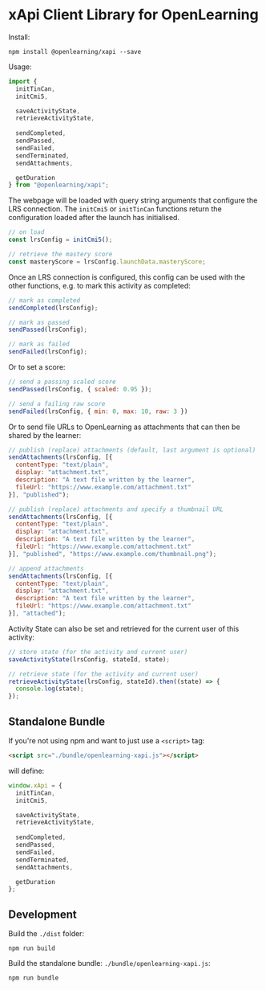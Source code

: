 # xApi Client Library for OpenLearning

Install:

```
npm install @openlearning/xapi --save 
```

Usage:

```javascript
import {
  initTinCan,
  initCmi5,

  saveActivityState,
  retrieveActivityState,
  
  sendCompleted,
  sendPassed,
  sendFailed,
  sendTerminated,
  sendAttachments,

  getDuration
} from "@openlearning/xapi";
```

The webpage will be loaded with query string arguments that configure the LRS connection.
The `initCmi5` or `initTinCan` functions return the configuration loaded after the launch has initialised.

```javascript
// on load
const lrsConfig = initCmi5();

// retrieve the mastery score
const masteryScore = lrsConfig.launchData.masteryScore;
```

Once an LRS connection is configured, this config can be used with the other functions,
e.g. to mark this activity as completed:
```javascript
// mark as completed
sendCompleted(lrsConfig);

// mark as passed
sendPassed(lrsConfig);

// mark as failed
sendFailed(lrsConfig);
```

Or to set a score:

```javascript
// send a passing scaled score
sendPassed(lrsConfig, { scaled: 0.95 });

// send a failing raw score
sendFailed(lrsConfig, { min: 0, max: 10, raw: 3 })

```
Or to send file URLs to OpenLearning as attachments that can then be shared by the learner:
```javascript
// publish (replace) attachments (default, last argument is optional)
sendAttachments(lrsConfig, [{
  contentType: "text/plain",
  display: "attachment.txt",
  description: "A text file written by the learner",
  fileUrl: "https://www.example.com/attachment.txt"
}], "published");

// publish (replace) attachments and specify a thumbnail URL
sendAttachments(lrsConfig, [{
  contentType: "text/plain",
  display: "attachment.txt",
  description: "A text file written by the learner",
  fileUrl: "https://www.example.com/attachment.txt"
}], "published", "https://www.example.com/thumbnail.png");

// append attachments
sendAttachments(lrsConfig, [{
  contentType: "text/plain",
  display: "attachment.txt",
  description: "A text file written by the learner",
  fileUrl: "https://www.example.com/attachment.txt"
}], "attached");
```

Activity State can also be set and retrieved for the current user of this activity:

```javascript
// store state (for the activity and current user)
saveActivityState(lrsConfig, stateId, state);

// retrieve state (for the activity and current user)
retrieveActivityState(lrsConfig, stateId).then((state) => {
  console.log(state);
});

```

## Standalone Bundle

If you're not using npm and want to just use a `<script>` tag:

```html
<script src="./bundle/openlearning-xapi.js"></script>
```

will define:
```javascript
window.xApi = {
  initTinCan,
  initCmi5,

  saveActivityState,
  retrieveActivityState,
  
  sendCompleted,
  sendPassed,
  sendFailed,
  sendTerminated,
  sendAttachments,

  getDuration
};
```

## Development

Build the `./dist` folder:
```
npm run build
```

Build the standalone bundle: `./bundle/openlearning-xapi.js`:
```
npm run bundle
```

